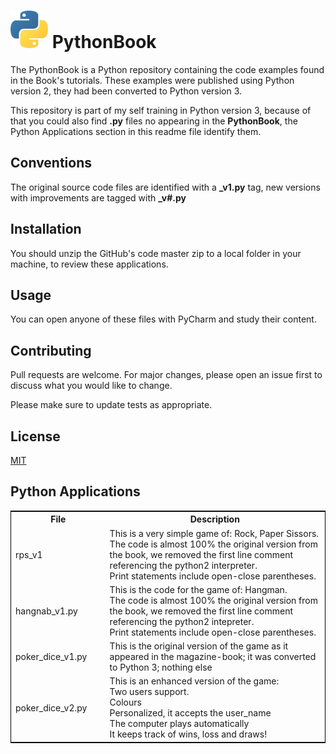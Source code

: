 # <img src="images/python-logo1.png"> PythonBook

The PythonBook is a Python repository containing the code examples found in the Book's tutorials. These examples were published using Python version 2, they had been converted to Python version 3.

This repository is part of my self training in Python version 3, because of that you could also find **.py** files no appearing in the **PythonBook**, the Python Applications section in this readme file identify them.

## Conventions

The original source code files are identified with a **_v1.py** tag, new versions with improvements are tagged with **_v#.py**

## Installation

You should unzip the GitHub's code master zip to a local folder in your machine, to review these applications.

## Usage

You can open anyone of these files with PyCharm and study their content.

## Contributing
Pull requests are welcome. For major changes, please open an issue first to discuss what you would like to change.

Please make sure to update tests as appropriate.

## License
[MIT](https://choosealicense.com/licenses/mit/)

## Python Applications

<table style="border: 1px solid black; witdh:100%;">
    <col style="width:30%; vertical-align: text-top;S">
    <col style="width:70%;">
    <tr>
        <th>File</th>
        <th>Description</th>
    </tr>
    <tr>
        <td>rps_v1</td>
        <td>This is a very simple game of: Rock, Paper Sissors.</br>
The code is almost 100% the original version from the book, we removed the first line comment referencing the python2 interpreter.<br>
Print statements include open-close parentheses.
    </td>
    </tr>
    <tr>
    <td>hangnab_v1.py</td>
    <td>This is the code for the game of: Hangman.<br>
The code is almost 100% the original version from the book, we removed the first line comment referencing the python2 intepreter.<br>
Print statements include open-close parentheses.
    </tr>
    <tr>
    <td>poker_dice_v1.py</td>
    <td>This is the original version of the game as it appeared in the magazine-book; it was converted to Python 3; nothing else<br>
</td>
    </tr>
    <tr>
    <td>poker_dice_v2.py</td>
    <td>This is an enhanced version of the game:<br>Two users support.<br>Colours<br>Personalized, it accepts the user_name<br>The computer plays automatically<br>It keeps track of wins, loss and draws!
    </td>
    </tr>
</table>


